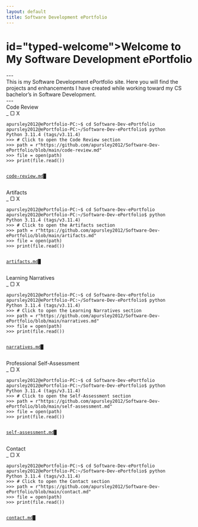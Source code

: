```yaml
---
layout: default
title: Software Development ePortfolio
---
```


<h1> id="typed-welcome">Welcome to My Software Development ePortfolio</h1>
---

 <div class="intro-text"> 
   This is my Software Development ePortfolio site. Here you will find the projects and enhancements I have created while working toward my CS bachelor’s in Software Development.
 </div>
---

<!-- Code Review Terminal -->
<div class="terminal-container">
  <div class="window-header">
    <span class="window-title">Code Review</span>
    <div class="window-buttons">
      <span class="btn minimize">_</span>
      <span class="btn maximize">▢</span>
      <span class="btn close">X</span>
    </div>
  </div>
  <div class="window-terminal">
    <pre><code>apursley2012@ePortfolio-PC:~$ cd Software-Dev-ePortfolio
apursley2012@ePortfolio-PC:~/Software-Dev-ePortfolio$ python
Python 3.11.4 (tags/v3.11.4)
>>> # Click to open the Code Review section
>>> path = r"https://github.com/apursley2012/Software-Dev-ePortfolio/blob/main/code-review.md"
>>> file = open(path)
>>> print(file.read())

<a href="https://github.com/apursley2012/Software-Dev-ePortfolio/blob/main/code-review.md" target="_blank">code-review.md</a><span class="cursor">█</span></code></pre>
  </div>
</div>

<!-- Artifacts Terminal -->
<div class="terminal-container">
  <div class="window-header">
    <span class="window-title">Artifacts</span>
    <div class="window-buttons">
      <span class="btn minimize">_</span>
      <span class="btn maximize">▢</span>
      <span class="btn close">X</span>
    </div>
  </div>
  <div class="window-terminal">
    <pre><code>apursley2012@ePortfolio-PC:~$ cd Software-Dev-ePortfolio
apursley2012@ePortfolio-PC:~/Software-Dev-ePortfolio$ python
Python 3.11.4 (tags/v3.11.4)
>>> # Click to open the Artifacts section
>>> path = r"https://github.com/apursley2012/Software-Dev-ePortfolio/blob/main/artifacts.md"
>>> file = open(path)
>>> print(file.read())

<a href="https://github.com/apursley2012/Software-Dev-ePortfolio/blob/main/artifacts.md" target="_blank">artifacts.md</a><span class="cursor">█</span></code></pre>
  </div>
</div>

<!-- Narratives Terminal -->
<div class="terminal-container">
  <div class="window-header">
    <span class="window-title">Learning Narratives</span>
    <div class="window-buttons">
      <span class="btn minimize">_</span>
      <span class="btn maximize">▢</span>
      <span class="btn close">X</span>
    </div>
  </div>
  <div class="window-terminal">
    <pre><code>apursley2012@ePortfolio-PC:~$ cd Software-Dev-ePortfolio
apursley2012@ePortfolio-PC:~/Software-Dev-ePortfolio$ python
Python 3.11.4 (tags/v3.11.4)
>>> # Click to open the Learning Narratives section
>>> path = r"https://github.com/apursley2012/Software-Dev-ePortfolio/blob/main/narratives.md"
>>> file = open(path)
>>> print(file.read())

<a href="https://github.com/apursley2012/Software-Dev-ePortfolio/blob/main/narratives.md" target="_blank">narratives.md</a><span class="cursor">█</span></code></pre>
  </div>
</div>

<!-- Self-Assessment Terminal -->
<div class="terminal-container">
  <div class="window-header">
    <span class="window-title">Professional Self-Assessment</span>
    <div class="window-buttons">
      <span class="btn minimize">_</span>
      <span class="btn maximize">▢</span>
      <span class="btn close">X</span>
    </div>
  </div>
  <div class="window-terminal">
    <pre><code>apursley2012@ePortfolio-PC:~$ cd Software-Dev-ePortfolio
apursley2012@ePortfolio-PC:~/Software-Dev-ePortfolio$ python
Python 3.11.4 (tags/v3.11.4)
>>> # Click to open the Self-Assessment section
>>> path = r"https://github.com/apursley2012/Software-Dev-ePortfolio/blob/main/self-assessment.md"
>>> file = open(path)
>>> print(file.read())

<a href="https://github.com/apursley2012/Software-Dev-ePortfolio/blob/main/self-assessment.md" target="_blank">self-assessment.md</a><span class="cursor">█</span></code></pre>
  </div>
</div>

<!-- Contact Terminal -->
<div class="terminal-container">
  <div class="window-header">
    <span class="window-title">Contact</span>
    <div class="window-buttons">
      <span class="btn minimize">_</span>
      <span class="btn maximize">▢</span>
      <span class="btn close">X</span>
    </div>
  </div>
  <div class="window-terminal">
    <pre><code>apursley2012@ePortfolio-PC:~$ cd Software-Dev-ePortfolio
apursley2012@ePortfolio-PC:~/Software-Dev-ePortfolio$ python
Python 3.11.4 (tags/v3.11.4)
>>> # Click to open the Contact section
>>> path = r"https://github.com/apursley2012/Software-Dev-ePortfolio/blob/main/contact.md"
>>> file = open(path)
>>> print(file.read())

<a href="https://github.com/apursley2012/Software-Dev-ePortfolio/blob/main/contact.md" target="_blank">contact.md</a><span class="cursor">█</span></code></pre>
  </div>
</div>
